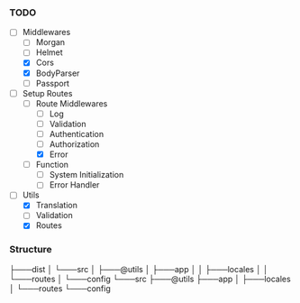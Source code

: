 ### TODO

- [ ] Middlewares
  - [ ] Morgan
  - [ ] Helmet
  - [x] Cors
  - [x] BodyParser
  - [ ] Passport
- [ ] Setup Routes
  - [ ] Route Middlewares
    - [ ] Log
    - [ ] Validation
    - [ ] Authentication
    - [ ] Authorization
    - [x] Error
  - [ ] Function
    - [ ] System Initialization
    - [ ] Error Handler
- [ ] Utils
  - [x] Translation
  - [ ] Validation
  - [x] Routes

### Structure

<!-- dist - Typescript output
src
|-- @utils - utilites
| |-- routes.ts - router utility, a Class to configure routers based on array of objects.
| |-- translation.ts - translation utility, a Class to handle the translation of common response, usually used to handle Error response messages.
| |-- validation.ts - validation utility, a class to handle the validation of the request params, it may need to be updated!
|-- app
| |-- locales - translation locales for translation utility.
| |-- routes - routes tree of function, it may need to be updated!
| index.ts - express app configuration
|-- config
| |-- index.ts - combine of all configurations
| |-- keys.ts - keys that should be hidden here from outsiders, this should be moved to .env at production.
index.ts - express app creation. -->

├───dist
│ └───src
│ ├───@utils
│ ├───app
│ │ ├───locales
│ │ └───routes
│ └───config
└───src
├───@utils
├───app
│ ├───locales
│ └───routes
└───config
